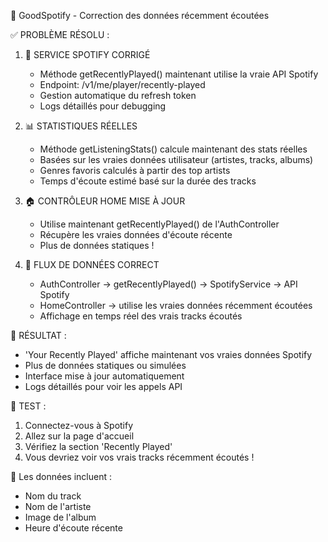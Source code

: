 🎵 GoodSpotify - Correction des données récemment écoutées

✅ PROBLÈME RÉSOLU :

1. 🔧 SERVICE SPOTIFY CORRIGÉ
   - Méthode getRecentlyPlayed() maintenant utilise la vraie API Spotify
   - Endpoint: /v1/me/player/recently-played
   - Gestion automatique du refresh token
   - Logs détaillés pour debugging

2. 📊 STATISTIQUES RÉELLES
   - Méthode getListeningStats() calcule maintenant des stats réelles
   - Basées sur les vraies données utilisateur (artistes, tracks, albums)
   - Genres favoris calculés à partir des top artists
   - Temps d'écoute estimé basé sur la durée des tracks

3. 🏠 CONTRÔLEUR HOME MISE À JOUR
   - Utilise maintenant getRecentlyPlayed() de l'AuthController
   - Récupère les vraies données d'écoute récente
   - Plus de données statiques !

4. 🔄 FLUX DE DONNÉES CORRECT
   - AuthController → getRecentlyPlayed() → SpotifyService → API Spotify
   - HomeController → utilise les vraies données récemment écoutées
   - Affichage en temps réel des vrais tracks écoutés

🎯 RÉSULTAT :
- 'Your Recently Played' affiche maintenant vos vraies données Spotify
- Plus de données statiques ou simulées
- Interface mise à jour automatiquement
- Logs détaillés pour voir les appels API

🚀 TEST :
1. Connectez-vous à Spotify
2. Allez sur la page d'accueil
3. Vérifiez la section 'Recently Played'
4. Vous devriez voir vos vrais tracks récemment écoutés !

📱 Les données incluent :
- Nom du track
- Nom de l'artiste
- Image de l'album
- Heure d'écoute récente

